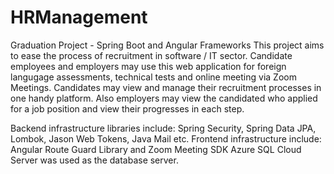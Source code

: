# HRManagement
Graduation Project - Spring Boot and Angular Frameworks
This project aims to ease the process of recruitment in software / IT sector. Candidate employees and employers may use this web application for foreign langugage assessments, technical tests and online meeting via Zoom Meetings.
Candidates may view and manage their recruitment processes in one handy platform. Also employers may view the candidated who applied for a job position and view their progresses in each step.

Backend infrastructure libraries include: Spring Security, Spring Data JPA, Lombok, Jason Web Tokens, Java Mail etc.
Frontend infrastructure include: Angular Route Guard Library and Zoom Meeting SDK
Azure SQL Cloud Server was used as the database server. 
